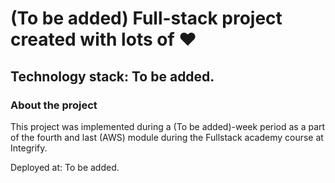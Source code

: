 # (To be added) Full-stack project created with lots of ❤️ 

## Technology stack: To be added.

### About the project

This project was implemented during a (To be added)-week period as a part of the fourth and last (AWS) module during the Fullstack academy course at Integrify.

Deployed at: To be added.
